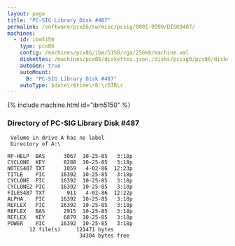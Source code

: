 ```yaml
---
layout: page
title: "PC-SIG Library Disk #487"
permalink: /software/pcx86/sw/misc/pcsig/0001-0999/DISK0487/
machines:
  - id: ibm5150
    type: pcx86
    config: /machines/pcx86/ibm/5150/cga/256kb/machine.xml
    diskettes: /machines/pcx86/diskettes.json,/disks/pcsig0/pcx86/diskettes.json
    autoGen: true
    autoMount:
      B: "PC-SIG Library Disk #487"
    autoType: $date\r$time\rB:\rDIR\r
---
```


{% include machine.html id="ibm5150" %}

### Directory of PC-SIG Library Disk #487

     Volume in drive A has no label
     Directory of A:\

    RP-HELP  BAS      3067  10-25-85   3:18p
    CYCLONE  KEY      8288  10-25-85   3:18p
    NOTES487 TXT      1059   4-02-86  12:23p
    TITLE    PIC     16392  10-25-85   3:18p
    CYCLONE  PIC     16392  10-25-85   3:18p
    CYCLONE2 PIC     16392  10-25-85   3:18p
    FILES487 TXT       911   4-02-86  12:22p
    ALPHA    PIC     16392  10-25-85   3:18p
    REFLEX   PIC     16392  10-25-85   3:18p
    REFLEX   BAS      2915  10-25-85   3:18p
    REFLEX   KEY      6879  10-25-85   3:18p
    POWER    PIC     16392  10-25-85   3:18p
           12 file(s)     121471 bytes
                           34304 bytes free
